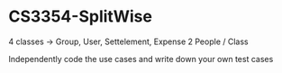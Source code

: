 # CS3354-SplitWise
4 classes -> Group, User, Settelement, Expense
2 People / Class

Independently code the use cases and write down your own test cases
